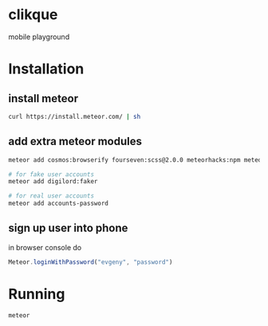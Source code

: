 # clikque
mobile playground

# Installation

## install meteor
```bash
curl https://install.meteor.com/ | sh
```

## add extra meteor modules
```bash
meteor add cosmos:browserify fourseven:scss@2.0.0 meteorhacks:npm meteoric:ionic-sass meteoric:ionicons-sass react reactrouter:react-router

# for fake user accounts
meteor add digilord:faker

# for real user accounts
meteor add accounts-password
```

## sign up user into phone
in browser console do
```js
Meteor.loginWithPassword("evgeny", "password")
```

# Running

```bash
meteor
```
